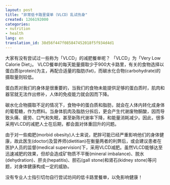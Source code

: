 ```yaml
---
layout: post
title: "非常低卡路里餐单（VLCD）乱试伤身"
created: 1266192000
categories:
- nutrition
- health
lang: en
translation_id: 38d56f447f085847452018f5f934d4d1
---
```

<!--break-->
<p>大家有没有尝试过一些称为「VLCD」的减肥餐单呢？ 「VLCD」为「Very Low Calorie Diet」。 VLCD餐单的每天能量摄取少于900大卡路里，有关的食物选择以蛋白质(protein)为主，再配合适量的脂肪(fat)，而碳水化合物(carbohydrate)的摄取量则较低。 </p>

<p>蛋白质对我们的身体是很重要的，当我们的食物未能提供足够的蛋白质时，肌肉和器官就无法作出修补，人体的免疫能力就会因而下降。 </p>

<p>碳水化合物摄取不足的情况下，食物中的蛋白质和脂肪，就会在人体内转化成身体的葡萄糖，作为燃料。当身体肌肉及脂肪分拆后，更会产生代谢废物酮酸，因而导致头痛、疲劳、口气和失眠，甚至新陈代谢率下降，和能量消耗减少。因此，很多采用VLCD的减肥人士在后期，都会面对体重回升的问题。 </p>

<p>由于对一些痴肥(morbid obesity)人士来说，肥胖可能已经严重影响他们的身体健康，故此医生(doctor)及营养师(dietitian)在衡量两者的利弊后，或会建议患者在医护人员的监督(medical supervision)下，采用VLCD减肥。虽然VLCD能够达至迅速减肥的效果，但却会造成矿物质不平衡(mineral imbalance)、脱水(dehydration)、肝炎(hepatitis)、胆石(gall stone)和肾石(kidney stone)等问题，对身体健康构成一定的威胁。 </p>

<p>没有专业人士指引切勿自行尝试坊间的低卡路里餐单，以免影响健康！ </p>
